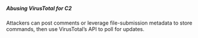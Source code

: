 ##### Abusing VirusTotal for C2

Attackers can post comments or leverage file-submission metadata to store commands, then use VirusTotal’s API to poll for updates.